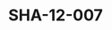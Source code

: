 ---
pid: SHA-12-007
title: SHA-12-007
language: ar
collection: شرحبيل احمد
original_label: 
rights: شرحبيل احمد
location_of_original: شرحبيل احمد
photographer_or_studio: 
scanned_from: photograph 9.9 by 15.1
_date: '1988'
location: الامارات، العين
description: شرحبيل احمد واثنين اخرين في حافلة
additional_notes: 
permission_display: 'yes'
on_server: 'no'
on_website: 'no'
permalink: "/archive/ar/sha-12-007.html"
layout: photo-page
---